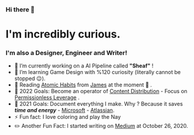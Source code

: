 ### Hi there 👋

# I'm incredibly curious.

### I'm also a Designer, Engineer and Writer!

- 🔭 I’m currently working on a AI Pipeline called **"Sheaf"** !
- 🌱 I’m learning Game Design with %120 curiosity (literally cannot be stopped 😉).
- :closed_book: Reading [Atomic Habits](https://www.amazon.com/Atomic-Habits-Proven-Build-Break/dp/0735211299) from [James](https://jamesclear.com/) at the moment :eyes: .
- 🌠 2022 Goals: Become an operator of [Content Distribution](https://www.garyvaynerchuk.com/the-garyvee-content-strategy-how-to-grow-and-distribute-your-brands-social-media-content/) - Focus on [Permissionless Leverage](https://uploads-ssl.webflow.com/5f4c1c4bc17267761b21d253/5fb4419bfc914f793f1717bf_6-leverage-o-matic.png) . 
- 🥅 2021 Goals: Document everything I make. Why ? Because it saves ***time and energy*** - [Microsoft](https://www.microsoft.com/en-us/microsoft-365/business-insights-ideas/resources/why-process-documentation-is-crucial-to-your-business) - [Atlassian](https://www.atlassian.com/work-management/documentation/importance-of-documentation).
- ⚡ Fun fact: I love coloring and play the Nay
- ✏️ Another Fun Fact: I started writing on [Medium](https://sezaiburakkantarci.medium.com/) at October 26, 2020.

<br />


